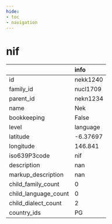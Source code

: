 ```yaml
---
hide:
- toc
- navigation
---
```

# nif
|                      | info     |
|:---------------------|:---------|
| id                   | nekk1240 |
| family_id            | nucl1709 |
| parent_id            | nekn1234 |
| name                 | Nek      |
| bookkeeping          | False    |
| level                | language |
| latitude             | -6.37697 |
| longitude            | 146.841  |
| iso639P3code         | nif      |
| description          | nan      |
| markup_description   | nan      |
| child_family_count   | 0        |
| child_language_count | 0        |
| child_dialect_count  | 2        |
| country_ids          | PG       |